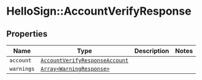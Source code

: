 # HelloSign::AccountVerifyResponse



## Properties

| Name | Type | Description | Notes |
| ---- | ---- | ----------- | ----- |
| `account` | [```AccountVerifyResponseAccount```](AccountVerifyResponseAccount.md) |    |  |
| `warnings` | [```Array<WarningResponse>```](WarningResponse.md) |    |  |

